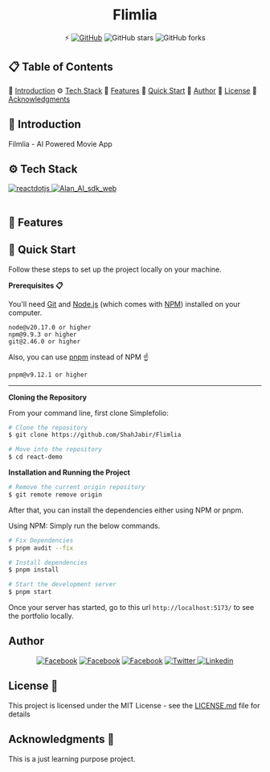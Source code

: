 <h1 align="center">Flimlia</h1>

<div align="center">

⚡️ [![GitHub](https://img.shields.io/github/license/ShahJabir/Flimlia?color=blue)](https://github.com/ShahJabir/Flimlia/blob/main/LICENSE) ![GitHub stars](https://img.shields.io/github/stars/ShahJabir/Flimlia) ![GitHub forks](https://img.shields.io/github/forks/ShahJabir/Flimlia)
</div>

## 📋 <a name="table">Table of Contents</a>

🤖 [Introduction](#introduction)
⚙️ [Tech Stack](#tech-stack)
🔋 [Features](#features)
🤸 [Quick Start](#quick-start)
🚀 [Author](#authors)
📄 [License](#license)
🎁 [Acknowledgments](#acknowledgments)


## <a name="introduction">🤖 Introduction</a>

Filmlia - AI Powered Movie App

## <a name="tech-stack">⚙️ Tech Stack</a>

  <div>
    <a href="https://react.dev/">
    <img src="https://img.shields.io/badge/-React_JS-black?style=for-the-badge&logoColor=61DAFB&logo=react&color=000000" alt="reactdotjs" />
    </a>
    <a href="https://www.npmjs.com/package/@alan-ai/alan-sdk-web">
    <img src="https://img.shields.io/badge/-Alan_AI_sdk_web-black?style=for-the-badge&logoColor=&logo=&color=000000" alt="Alan_AI_sdk_web"/>
    </a>
  </div> <br/>


## <a name="features">🔋 Features</a>

<!-- 👉 ** **: . -->


## <a name="quick-start">🤸 Quick Start</a>

Follow these steps to set up the project locally on your machine.

**Prerequisites 📋**

You'll need [Git](https://git-scm.com) and [Node.js](https://nodejs.org/en/download/) (which comes with [NPM](http://npmjs.com)) installed on your computer.

```
node@v20.17.0 or higher
npm@9.9.3 or higher
git@2.46.0 or higher
```

Also, you can use [pnpm](https://pnpm.io/) instead of NPM ☝️

```
pnpm@v9.12.1 or higher
```

---

**Cloning the Repository**

From your command line, first clone Simplefolio:
<!-- # Clone the repository -->
```bash
# Clone the repository
$ git clone https://github.com/ShahJabir/Flimlia
```
<!-- # Move into the repository -->
```bash
# Move into the repository
$ cd react-demo
```

**Installation and Running the Project**

<!-- # Remove the current origin repository -->
```bash
# Remove the current origin repository
$ git remote remove origin
```

After that, you can install the dependencies either using NPM or pnpm.

Using NPM: Simply run the below commands.

```bash
# Fix Dependencies
$ pnpm audit --fix
```

```bash
# Install dependencies
$ pnpm install
```

```bash
# Start the development server
$ pnpm start
```

Once your server has started, go to this url `http://localhost:5173/` to see the portfolio locally.

## <a name="authors"> Author </a>

<p align="center">
<a href="https://shahjabir.netlify.app">
<img src="https://img.shields.io/badge/Website-ShahJabir-black" alt="Facebook" /></a>
<a href="https://github.com/ShahJabir">
<img src="https://img.shields.io/badge/Github-ShahJabir-white" alt="Facebook" /></a>
<a href="https://www.facebook.com/shah.jabir.90">
<img src="https://img.shields.io/badge/Facebook-ShahJabir-blue" alt="Facebook" /></a>
<a href="https://x.com/TaqiJabir">
<img src="https://img.shields.io/badge/X-TaqiJabir-black" alt="Twitter" />
<a href="https://www.linkedin.com/in/shah-jabir-taqi-a63653211/">
<img src="https://img.shields.io/badge/Linkedin-shahjabirtaqi-blue" alt="Linkedin" /></a>
</a>
</p>

## <a name="license">License 📄</a>

This project is licensed under the MIT License - see the [LICENSE.md](https://github.com/ShahJabir/Flimlia/blob/main/LICENSE) file for details

## <a name="acknowledgments">Acknowledgments 🎁 </a>

This is a just learning purpose project.
